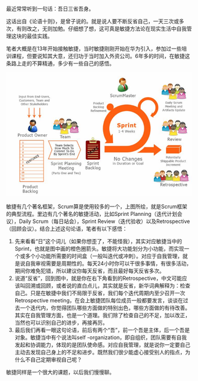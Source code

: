 最近常常听到一句话：吾日三省吾身。

这话出自《论语十则》，是曾子说的。就是说人要不断反省自己，一天三次或多次，有则改之，无则加勉。仔细想了想，这可真是敏捷方法论在现实生活中自我管理这块的最佳实践。

笔者大概是在13年开始接触敏捷，当时敏捷刚刚开始在华为引入，参加过一些培训课程，但要说知其大意，还归功于当时加入外资公司。6年多的时间，在敏捷这条路上走的不算精通，多少有一些自己的感悟。

![动图封面](img/v2-23ce1657471116f916d46562f671094c_b.jpg)

敏捷有几个著名框架，Scrum算是使用较多的一个，上图所绘，就是Scrum框架的典型流程。里边有几个著名的敏捷活动，比如Sprint Planning（迭代计划会议），Daily Scrum（每日站会），Sprint Review（迭代验收）以及Retrospective（回顾会议）。结合上述这句论语，笔者有以下感悟：

1.  先来看看“日”这个词儿（如果你想歪了，不能怪我），其实对应敏捷当中的Sprint，也就是图中画的橙色圈箭头。敏捷将大功能划分为小功能，而实现一个或多个小功能所需要的时间盒（一般叫迭代或冲刺）。对应于自我管理，就是说自我审视需要是周期性的。每天24小时你可以干很多事情，有很多活动，期间你难免犯错，所以建议你每天反省，而且最好每天反省多次。
2.  说道“反省”，回到图中，就是你在右下角看到的Retrospective，中文可能应该叫回溯或回顾，或者说的直白点儿，其实就是反省，新华词典解释为：检查自己。只是在敏捷中我们不局限于反省，我们每个迭代周期内至少召开一次Retrospective meeting，在会上敏捷团队每位成员一般都要发言，谈谈在过去一个迭代内，你觉得团队哪些方面做的特别出色，哪些方面做的有待改善。其实在自我管理方面，也是一个道理。我们除了检查自己的不足，加以改正，当然也可以识别自己的进步，再接再厉。
3.  最后我们再看一眼这句论语，前后有两个“吾”，前一个吾是主体，后一个吾是对象。敏捷当中有个说法叫self -organization，即自组织，团队需要有自我发起和协调能力，体现的是团队使命感。对应自我管理，就是说你一定要自己主动去发现自己身上的不足和进步。既然我们很少能虚心接受别人的指点，为什么不自己定期审视自己呢？

敏捷同样是一个很大的课题，以后我们慢慢聊。